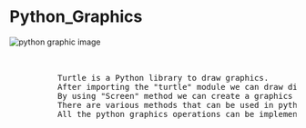 # Python_Graphics
![python graphic image](https://user-images.githubusercontent.com/97614700/218076452-ae20b90d-f1de-4105-bdda-80a959995294.jpeg)
<br>
<br>
<pre>       
          Turtle is a Python library to draw graphics.
          After importing the "turtle" module we can draw diiferent graphics using the functions provided by the turtle module.
          By using "Screen" method we can create a graphics window.
          There are various methods that can be used in python graphics like forward,backward,color,left,right,circle,etc.
          All the python graphics operations can be implemented by using turtle object.
</pre>
